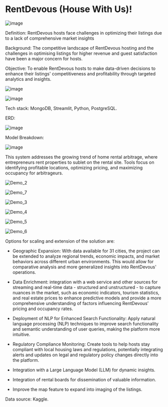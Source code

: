 # RentDevous (House With Us)!

![image](https://github.com/misterseyiayeni/Insights-for-Rentdevous-Potential-Hosts-Project/assets/125358861/679dfdd3-95d6-4618-8670-a484893052b6)

Definition: RentDevous hosts face challenges in optimizing their listings due to a lack of comprehensive market insights

Background: The competitive landscape of RentDevous hosting and the challenges in optimising listings for higher revenue and guest satisfaction have been a major concern for hosts.

Objective: To enable RentDevous hosts to make data-driven decisions to enhance their listings' competitiveness and profitability through targeted analytics and insights.

![image](https://github.com/misterseyiayeni/Insights-for-Rentdevous-Potential-Hosts-Project/assets/125358861/288cef7d-0a58-4c7f-b683-1c146cc70efd)

![image](https://github.com/misterseyiayeni/Insights-for-Rentdevous-Potential-Hosts-Project/assets/125358861/b67d3d24-bc52-4686-87b7-d5557172eb99)

Tech stack: MongoDB, Streamlit, Python, PostgreSQL.

ERD:

![image](https://github.com/misterseyiayeni/Insights-for-Rentdevous-Potential-Hosts-Project/assets/125358861/1341ed1d-c327-40f2-beee-90532f5bb2c9)

Model Breakdown:

![image](https://github.com/misterseyiayeni/Insights-for-Rentdevous-Potential-Hosts-Project/assets/125358861/0e90e1f8-8da1-49c7-8715-4898fe8df612)


This system addresses the growing trend of home rental arbitrage, where entrepreneurs rent properties to sublet on the rental site. Tools focus on identifying profitable locations, optimizing pricing, and maximizing occupancy for arbitrageurs.

![Demo_2](https://github.com/misterseyiayeni/Insights-for-Rentdevous-Potential-Hosts-Project/assets/125358861/af9b57c0-253d-412e-9cfe-7da2ed5f190a)

![Demo_7](https://github.com/misterseyiayeni/Insights-for-Rentdevous-Potential-Hosts-Project/assets/125358861/397b89bc-9f78-424d-920c-1dad3da54cdd)

![Demo_3](https://github.com/misterseyiayeni/Insights-for-Rentdevous-Potential-Hosts-Project/assets/125358861/429335c5-c976-41b4-9a68-bcd454d48b20)

![Demo_4](https://github.com/misterseyiayeni/Insights-for-Rentdevous-Potential-Hosts-Project/assets/125358861/b401be58-3ae9-4063-b8ae-debd8d24d3a0)

![Demo_5](https://github.com/misterseyiayeni/Insights-for-Rentdevous-Potential-Hosts-Project/assets/125358861/35de1c13-0e76-4ad5-b665-d81af7db2f7a)

![Demo_6](https://github.com/misterseyiayeni/Insights-for-Rentdevous-Potential-Hosts-Project/assets/125358861/32328a39-0a9f-48ac-b6b2-c5dd66c952b0)

Options for scaling and extension of the solution are:

- Geographic Expansion: With data available for 31 cities, the project can be extended to analyze regional trends, economic impacts, and market behaviors across different urban environments. This would allow for comparative analysis and more generalized insights into RentDevous' operations.

- Data Enrichment: integration with a web service and other sources for streaming and real-time data - structured and unstructured - to capture nuances in the market, such as economic indicators, tourism statistics, and real estate prices to enhance predictive models and provide a more comprehensive understanding of factors influencing RentDevous’ pricing and occupancy rates.

- Deployment of NLP for Enhanced Search Functionality: Apply natural language processing (NLP) techniques to improve search functionality and semantic understanding of user queries, making the platform more intuitive.
  
- Regulatory Compliance Monitoring: Create tools to help hosts stay compliant with local housing laws and regulations, potentially integrating alerts and updates on legal and regulatory policy changes directly into the platform.

- Integration with a Large Language Model (LLM) for dynamic insights.

- Integration of rental boards for dissemination of valuable information.

- Improve the map feature to expand into imaging of the listings.

Data source: Kaggle.
